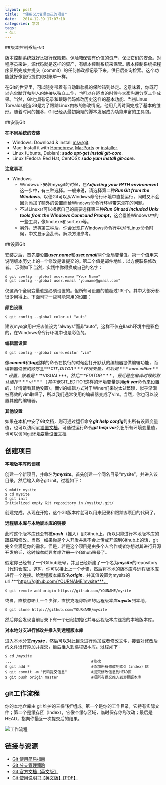 ```yaml
---
layout: post
title:  "使用Git管理自己的项目"
date:   2014-12-09 17:07:10
categories: 学习
tags:
- Git
---
```

##版本控制系统-Git

版本控制系统就好比银行保险箱。保险箱保管有价值的资产，保证它们的安全。对程序员来讲，源代码就是这样的资产，有版本控制系统来保管。版本控制系统把程序员所完成并提交（commit）的任何修改都记录下来，供日后查询检索。这个功能就好像银行提供的对账单一样。

在Git的世界里，可以随身带着有自动取款机的保险箱到处走。这意味着，你既可以完全断开和别人的连接以独立工作，也可以在适当的时候与大家沟通分享工作成果。当然，Git也具有记录和跟踪代码修改历史这样的基本功能。当初Linus Torvalds创造Git是为了跟踪Linux内核的修改情况。他用几周时间完成了基本的雏形。随着时间的推移，Git已经从最初简陋的脚本发展成为功能丰富的工具包。

##安装Git

**在不同系统的安装**

- Windows: Download & install [msysgit](http://msysgit.github.io/).
- Mac: Install it with [Homebrew](http://brew.sh/), [MacPorts](http://www.macports.org/) or [installer](http://code.google.com/p/git-osx-installer/).
- Linux (Ubuntu, Debian): ***sudo apt-get install git-core***.
- Linux (Fedora, Red Hat, CentOS): ***sudo yum install git-core***.

**注意事项**

* Windows
    * Windows下安装mysgit的时候，在***Adjusting your PATH environment***这一步中，有三种选择。一般来说，请选择第二种***Run Git from the Windows***，以便Git可以从Windows命令行环境中直接运行，同时又不会因为添加了额外的设置而给Windows命令行环境带来潜在的问题。
    * 不过Linuxer可以根据自己的需要选择第三种***Run Git and included Unix tools from the Windows Command Prompt***，这会覆盖Windows中的一些工具，像find.exe和sort.exe等。
    * 另外，选择第三种后，你会发现在Windows命令行中运行Linux命令时候，中文显示会乱码。解决方法参考[]()。

##设置Git

安装之后，首先要设置***user.name***和***user.email***两个全局变量值。第一个值用来说明版本历史上的一个修改是谁提交的。第二个值是邮件地址，以方便联系修改者。
示例如下,当然，实践中你得换成自己的名字：

    $ git config --global user.name "Your Name"
    $ git config --global user.email "youname@gmail.com"
仅这两个全局变量值是必须设置的。但所有可设置的值超过130个。其中大部分都很少用得上。下面列举一些可能常用的设置：

**颜色设置**
 
    $ git config --global color.ui "auto"    
建议mysgit用户把该值设为“always”而非“auto”，这样不仅在Bash环境中是彩色的，在Windows命令行环境中也是彩色的。

**编辑器设置**

    $ git config --global core.editor "vim"
像***commit***和***tag***这样的命令在执行的时候会打开默认的编辑器提供编辑功能，而编辑器设置的顺序是***$GIT_EDITOR***环境变量，然后是***core.editor***设置，接着是***$VISUAL***，然后***$EDITOR***，最后是在编译时候的默认选择***vi***（其中像$GIT_EDITOR这样的环境变量是用***git var***命令来设置的，详情请看其他设置）。而vi的编辑方式对于Winer们来说太过繁琐，似乎渐渐被高效的vim取缔了，所以我们通常使用的编辑器变成了vim。当然，你也可以设置其他的编辑器。


**其他设置**

如果在本机中安了Git文档，则可通过运行命令***git help config***列出所有设置变量值，也可以访问[git设置文档](http://www.kernel.org/pub/software/scm/git/docs/git-config.html#_varibles)。可通过运行命令***git help var***列出所有环境变量值，也可以访问[git环境变量设置文档](http://www.kernel.org/pub/software/scm/git/docs/git-var.html)



## 创建项目


**本地版本库的创建**

创建一个新项目，并命名为***mysite***。首先创建一个同名目录“mysite”，并进入该目录，然后输入命令git init。过程如下：

    $ mkdir mysite
    $ cd mysite
    $ git init
    Initialized empty Git repository in /mysite/.git/
    
创建完成。从现在开始，这个Git版本库就可以用来记录和跟踪该项目的代码了。

**远程版本库与本地版本库的链接**

此时这个版本库还没有被***push***（推入）到Github上，所以只能进行本地版本库的跟踪和修改。当然，如果你是个人开发并且不会上传或开源到Github上的话，git完全会满足你的需求。但是，若是这个项目是由多个人合作或者你想对其进行开源开发的话，这时候你就要考虑注册一个Github账号了。

假定你已经有了一个Github账号，并且已经新建了一个名为***mysite***的repository（代码仓库）。这时，你可以接上上一个步骤，然后将本地的版本库与远程版本库进行一个连接。给远程版本库取名***origin***，并其值设置为mysite的url:***https://github.com/YOURNAME/mysite***。
    
    $ git remote add origin https://github.com/YOUNAME/mysite
   

或者，直接忽略上一个步骤，直接克隆你新建的远程版本库***mysite***到本地。

    $ git clone https://github.com/YOURNAME/mysite 
    
然后你会发现当前目录下有一个已经初始化并与远程版本库连接的本地版本库。

**对本地分支进行修改并推入到远程版本库**

进入本地分支***mysite***，然后可以对此目录进行添加或者修改文件，接着对修改后的文件进行添加并提交，最后推入到远程版本库。过程如下：

    $ cd /mysite
    ...                                    #修改
    $ git add *                            #添加所有修改到索引（index）区
    $ git commit -m "代码提交信息"           #提交修改信息到HEAD区  
    $ git push origin master               #把所有提交推入到远程版本库
    

## git工作流程

你的本地仓库由 git 维护的三棵“树”组成。第一个是你的工作目录，它持有实际文件；第二个是缓存区（Index），它像个缓存区域，临时保存你的改动；最后是 HEAD，指向你最近一次提交后的结果。

![工作流程](http://img.hb.aicdn.com/7ad1ed7de6b97eb35f10e5ebebea2818ee6c2627b135-Y9HWij_fw658)


## 链接与资源


* [Git 使用简易指南](http://www.bootcss.com/p/git-guide/)
* [Git 分支管理策略](http://www.ruanyifeng.com/blog/2012/07/git.html) 
* [Git 官方文档【英文版】](http://git-scm.com/doc)
* [Git 使用说明书【英文版】【PDF】](https://training.github.com/kit/downloads/github-git-cheat-sheet.pdf)
